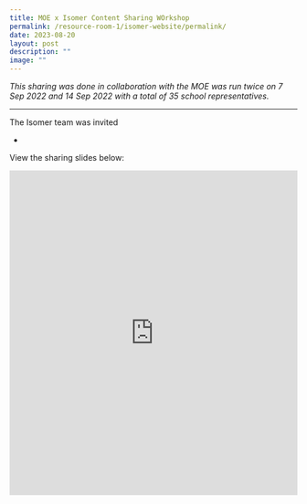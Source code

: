 ```yaml
---
title: MOE x Isomer Content Sharing WOrkshop
permalink: /resource-room-1/isomer-website/permalink/
date: 2023-08-20
layout: post
description: ""
image: ""
---
```

*This sharing was done in collaboration with the MOE was run twice on 7 Sep 2022 and 14 Sep 2022 with a total of 35 school representatives.*

---

The Isomer team was invited

-


View the sharing slides below:
<iframe src="https://docs.google.com/presentation/d/e/2PACX-1vQlT1HM9vKem7TyHtYtUQooV70CimLcXRCs2_GtO_idGqZSjmAUjKzuxSY-mJb_gftp-dZ-gDf8yr-Z/embed?start=false&amp;loop=false&amp;delayms=3000" frameborder="0" width="100%" height="569" allowfullscreen="true"></iframe>